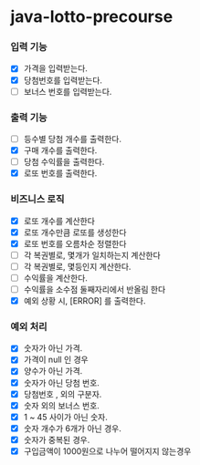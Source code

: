 # java-lotto-precourse

### 입력 기능
- [x] 가격을 입력받는다.  
- [x] 당첨번호를 입력받는다.
- [ ] 보너스 번호를 입력받는다.

### 출력 기능
- [ ] 등수별 당첨 개수를 출력한다.
- [x] 구매 개수를 출력한다.
- [ ] 당첨 수익률을 출력한다.
- [x] 로또 번호를 출력한다.

### 비즈니스 로직
- [x] 로또 개수를 계산한다
- [x] 로또 개수만큼 로또를 생성한다 
- [x] 로또 번호를 오름차순 정렬한다
- [ ] 각 복권별로, 몇개가 일치하는지 계산한다
- [ ] 각 복권별로, 몇등인지 계산한다.
- [ ] 수익률을 계산한다.
- [ ] 수익률을 소수점 둘째자리에서 반올림 한다
- [x] 예외 상황 시, [ERROR] 를 출력한다. 

### 예외 처리
- [x] 숫자가 아닌 가격.
- [x] 가격이 null 인 경우
- [x] 양수가 아닌 가격.
- [x] 숫자가 아닌 당첨 번호.
- [x] 당첨번호 , 외의 구분자.
- [x] 숫자 외의 보너스 번호.
- [x] 1 ~ 45 사이가 아닌 숫자.
- [x] 숫자 개수가 6개가 아닌 경우.
- [x] 숫자가 중복된 경우.
- [x] 구입금액이 1000원으로 나누어 떨어지지 않는경우